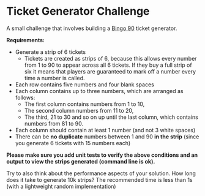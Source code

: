 # Ticket Generator Challenge

A small challenge that involves building a [Bingo 90](https://en.wikipedia.org/wiki/Bingo_(United_Kingdom)) ticket generator.

**Requirements:**

* Generate a strip of 6 tickets
  - Tickets are created as strips of 6, because this allows every number from 1 to 90 to appear across all 6 tickets. If they buy a full strip of six it means that players are guaranteed to mark off a number every time a number is called.
* Each row contains five numbers and four blank spaces
* Each column contains up to three numbers, which are arranged as follows:
  - The first column contains numbers from 1 to 10,
  - The second column numbers from 11 to 20,
  - The third, 21 to 30 and so on up until the last column, which contains numbers from 81 to 90.
* Each column should contain at least 1 number (and not 3 white spaces)
* There can be **no duplicate** numbers between 1 and 90 **in the strip** (since you generate 6 tickets with 15 numbers each)

**Please make sure you add unit tests to verify the above conditions and an output to view the strips generated (command line is ok).**

Try to also think about the performance aspects of your solution. How long does it take to generate 10k strips? The recommended time is less than 1s (with a lightweight random implementation)
